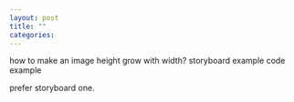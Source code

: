 ```yaml
---
layout: post
title: ""
categories: 
---
```


how to make an image height grow with width?
storyboard example
code example

prefer storyboard one.

